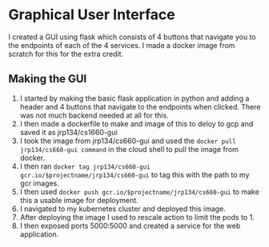 # Graphical User Interface
I created a GUI using flask which consists of 4 buttons that navigate you to the endpoints of each of the 4 services. I made a docker image from scratch for this for the extra credit.

## Making the GUI
1. I started by making the basic flask application in python and adding a header and 4 buttons that navigate to the endpoints when clicked. There was not much backend needed at all for this.
2. I then made a dockerfile to make and image of this to deloy to gcp and saved it as jrp134/cs1660-gui 
3. I took the image from jrp134/cs660-gui and used the `docker pull jrp134/cs660-gui command` in the cloud shell to pull the image from docker.
4. I then ran `docker tag jrp134/cs660-gui gcr.io/$projectname/jrp134/cs660-gui` to tag this with the path to my gcr images.
5. I then used `docker push gcr.io/$projectname/jrp134/cs660-gui` to make this a usable image for deployment.
6. I navigated to my kubernetes cluster and deployed this image.
7. After deploying the image I used to rescale action to limit the pods to 1.
8. I then exposed ports 5000:5000 and created a service for the web application. 
